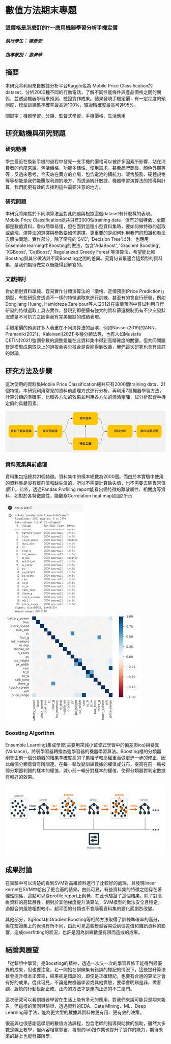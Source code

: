 # 數值方法期末專題

### 這價格是怎麼訂的?—應用機器學習分析手機定價

##### 執行學生： 陳彥安
##### 指導教授： 游濟華

## 摘要
本研究將利用來自數據分析平台Kaggle名為 Mobile Price Classification的dataset，分析2000種不同的行動電話，了解不同性能條件與產品價格之間的關係，並透過機器學習來預測、驗證實作成果。結果發現手機定價，有一定程度的預測度，模型訓練集準確率最高達100%，驗證精確度最高可達95%。

關鍵字：機器學習、分類、監督式學習、手機價格、生活應用

## 研究動機與研究問題

### 研究動機
學生最近在換新手機的過程中發覺一支手機的價格可以被許多因素所影響，站在消費者的角度來說，包括價格、功能多樣性、使用需求，甚至品牌商譽、顏色外觀等等；反過來思考，今天站在賣方的立場，包含電池的續航力、販售服務、硬體規格等等都能是我們能賺取利潤的地方，而透過統計數據、機器學習演算法的推導與計算，我們能更有效的去找到這些需要注意的地方。

### 研究問題
本研究將聚焦於不同演算法面對此問題與根據這個dataset有什麼樣的表現。Mobile Price Classification總共只有2000個training data，但有21個特徵，全部都是數值資料，看似簡單易懂，但在面對這種小型資料集時，要如何做特徵的選取或處理，演算法的選擇與參數要如何選擇，更重要的是如何利用我們的知識和看法去解決問題。實作部分，除了常見的'SVC', 'Decision Tree'以外，也應用Ensemble learning中Boosting的做法，包含'AdaBoost', 'Gradient Boosting', 'XGBoost', 'CatBoost',' Regularized Greedy Forest'等演算法，希望能比較Boosting與其它做法與不同Boosting之間的差異。究竟何者最適合這類型的資料集，是我們期待做完以後能得到解答的。

### 文獻探討
對於相對資料單純、容易實作分類演算法的「價格、定價預測(Price Prediction)」類型，有些研究會透過不一樣的特徵選取來進行訓練，甚至有的會自行研發，例如Dongliang Huang, Hamidreza Zareipour等人(2012)在電價預測中嘗試利用自行研發的特徵選取工具去實作，發現到即便擁有強大的資料篩選機制仍有不少突發狀況或是不可抗力之因素而有完美無缺的成績表現。

手機定價的預測許多人著重在不同演算法的展演，例如Nasser(2019)的ANN、Pramanik(2021)、Kalaivani(2021)多種分類法等，也有人如Mustafa ÇETİN(2021)強調參數的調整是能在此資料集中得到高精確度的關鍵。但共同問題皆是模型成果取決上的過擬合與欠擬合是否能得到改善，我們這次研究也會有些許的討論。

## 研究方法及步驟
這次使用的資料集Mobile Price Classification總共只有2000個training data、21個特徵。本研究利用常見的資料前處理方式進行分析，再利用7種機器學習方法，計算分類的準確率，比較各方法的效果並利用各方法的混淆矩陣，試分析影響手機定價的具體因素。

!["dic1"](圖片1.png)

### 資料蒐集與前處理
資料集包括總共21個特徵。資料集中的樣本總數為2000個。而由於本實驗中使用的資料集是沒有離群值和缺失值的，所以不需要計算缺失值，也不需要去除異常值(圖1)。此外，透過Pandas Profiling report能看出個特徵的離散屬性、相關度等資料，如對於各特徵屬性，能觀察Correlation heat map如圖2所示

!["dic2"](圖片2.png)
!["dic3"](圖片3.png)

### Boosting Algorithm
Ensemble Learning(集成學習)主要用來減小監督式學習中的偏差(Bios)與變異(Variance)，將弱學習器轉換為強學習器的機器學習算法。Boosting裡的分類器則會由前一個分類器的結果準確度高的子集給予較高權重而做更進一步的修正，因此每個分類器皆有所關連。在每一輪改變訓練數據的權值或分布，提高在前一輪被弱分類器判錯的樣本的權值，減小前一輪分對樣本的權值，使得分類器對判定數據有較好的效果。

!["dic4"](圖片4.png)

## 成果討論
在實驗中可以清楚的看到SVM對高維資料進行了比較好的處理，且發現linear kernel在SVM中給出了更合適的結果。由此可見，有些資料集的特徵之間存在著線性關係，這點可以從profile report上察覺，在此也驗證了這個結果。除了對高維資料的高延展性，相對於其他梯度提升演算法，SVM模型的做法安全且穩定，過擬合的風險相對較小，超平面的分類也不會隨著資料集的變化而劇烈改變。

其他部分，XgBoost和GradientBoosting等相關方法取得了訓練準確率的高分，但在驗證集上的表現有所不同，由此可見這些模型容易受到偏差值和雜訊資料的影響，造成overfitting的狀況，也許是因為訓練數量有限而造成的成果。

## 結論與展望
「從錯誤中學習」是Boosting的精神，透過一次又一次的學習與修正能得到最優異的成果，但也要注意，若一開始在訓練集有錯誤的標記的情況下，這些提升算法雖會提升樣本正確率，結果卻是錯誤的，即便是正確標記，也要有合適的算法才會有好的成果。從此可見，不論是做機器學習或其他實驗，要學會明辨是非，做客觀、謹慎的行動搭配正確、正向的方法才是走向正途的不二法門。

這次研究可以看到機器學習在生活上能有多元的應用，對我們來說可能只是期末報告，但這樣的預測與驗證，透過資料的EDA、Data Mining、ML、Deep Learning等手法，能為更大型的數據與資料做更有用、更有效的決策。

很高興也很感謝這學期的數值方法課程，包含老師的指導與助教的協助，雖然大多數是線上教學，但內容相當豐富，每周的lab跟作業也提升了實作的能力，期待未來的路上也能發揮所學。

